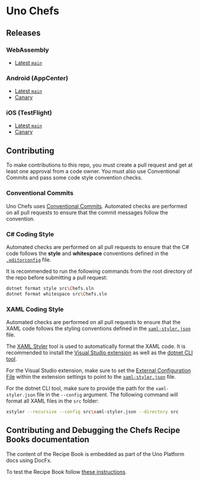 # Uno Chefs

## Releases

### WebAssembly

- [Latest `main`](https://green-wave-0d2d8e10f.2.azurestaticapps.net/)

### Android (AppCenter)

- [Latest `main`](https://appcenter.ms/orgs/unoplatform/apps/Uno-Chefs/distribute/releases)
- [Canary](https://appcenter.ms/orgs/unoplatform/apps/Uno-Chefs-Canary/distribute/releases)

### iOS (TestFlight)

- [Latest `main`](https://testflight.apple.com/v1/app/6448395831)
- [Canary](https://testflight.apple.com/v1/app/6448395831)

## Contributing

To make contributions to this repo, you must create a pull request and get at least one approval from a code owner. You must also use Conventional Commits and pass some code style convention checks.

### Conventional Commits

Uno Chefs uses [Conventional Commits](https://www.conventionalcommits.org/en/v1.0.0/). Automated checks are performed on all pull requests to ensure that the commit messages follow the convention.

### C# Coding Style

Automated checks are performed on all pull requests to ensure that the C# code follows the **style** and **whitespace** conventions defined in the [`.editorconfig`](https://github.com/unoplatform/uno.chefs/blob/main/src/.editorconfig) file.

It is recommended to run the following commands from the root directory of the repo before submitting a pull request:

```bash
dotnet format style src\Chefs.sln
dotnet format whitespace src\Chefs.sln
```

### XAML Coding Style

Automated checks are performed on all pull requests to ensure that the XAML code follows the styling conventions defined in the [`xaml-styler.json`](https://github.com/unoplatform/uno.chefs/blob/main/src/xaml-styler.json) file.

The [XAML Styler](https://github.com/Xavalon/XamlStyler/wiki) tool is used to automatically format the XAML code. It is recommended to install the [Visual Studio extension](https://marketplace.visualstudio.com/items?itemName=TeamXavalon.XAMLStyler2022) as well as the [dotnet CLI tool](https://www.nuget.org/packages/XamlStyler.Console).

For the Visual Studio extension, make sure to set the [External Configuration File](https://github.com/Xavalon/XamlStyler/wiki/XAML-Styler-Configuration#external-configuration-file) within the extension settings to point to the [`xaml-styler.json`](https://github.com/unoplatform/uno.chefs/blob/main/src/xaml-styler.json) file.

For the dotnet CLI tool, make sure to provide the path for the `xaml-styler.json` file in the `--config` argument. The following command will format all XAML files in the `src` folder:

```bash
xstyler --recursive --config src\xaml-styler.json --directory src
```

## Contributing and Debugging the Chefs Recipe Books documentation

The content of the Recipe Book is embedded as part of the Uno Platform docs using DocFx.

To test the Recipe Book follow [these instructions](/doc/docs-setup-local.md).